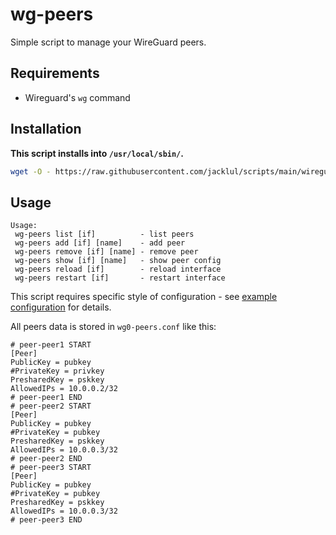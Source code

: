 # wg-peers

Simple script to manage your WireGuard peers.

## Requirements

- Wireguard's `wg` command

## Installation

**This script installs into `/usr/local/sbin/`.**

```bash
wget -O - https://raw.githubusercontent.com/jacklul/scripts/main/wireguard/wg-peers/install.sh | sudo bash
```

## Usage

```
Usage:
 wg-peers list [if]          - list peers
 wg-peers add [if] [name]    - add peer
 wg-peers remove [if] [name] - remove peer
 wg-peers show [if] [name]   - show peer config
 wg-peers reload [if]        - reload interface
 wg-peers restart [if]       - restart interface
```

This script requires specific style of configuration - see [example configuration](configuration-example/) for details.

All peers data is stored in `wg0-peers.conf` like this:
```
# peer-peer1 START
[Peer]
PublicKey = pubkey
#PrivateKey = privkey
PresharedKey = pskkey
AllowedIPs = 10.0.0.2/32
# peer-peer1 END
# peer-peer2 START
[Peer]
PublicKey = pubkey
#PrivateKey = pubkey
PresharedKey = pskkey
AllowedIPs = 10.0.0.3/32
# peer-peer2 END
# peer-peer3 START
[Peer]
PublicKey = pubkey
#PrivateKey = pubkey
PresharedKey = pskkey
AllowedIPs = 10.0.0.3/32
# peer-peer3 END
```
